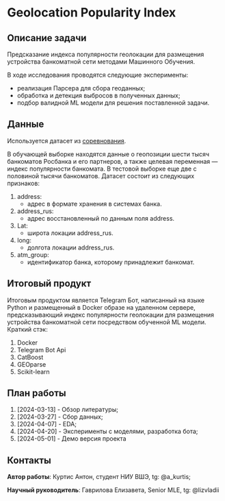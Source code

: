 # Geolocation Popularity Index

## Описание задачи

Предсказание индекса популярности геолокации для размещения устройства банкоматной сети методами Машинного Обучения. 

В ходе исследования проводятся следующие эксперименты:
  - реализация Парсера для сбора геоданных;
  - обработка и детекция выбросов в полученных данных;
  - подбор валидной ML модели для решения поставленной задачи.


## Данные

Используется датасет из [соревнования](https://boosters.pro/championship/rosbank2/overview).

В обучающей выборке находятся данные о геопозиции шести тысяч банкоматов Росбанка и его партнеров, а также целевая переменная — индекс популярности банкомата. В тестовой выборке еще две с половиной тысячи банкоматов.
Датасет состоит из следующих признаков:

1. address:
   - адрес в формате хранения в системах банка.
2. address_rus:
   - адрес восстановленный по данным поля address.
3. Lat:
   - широта локации address_rus.
4. long:
   - долгота  локации address_rus.
5. atm_group:
   - идентификатор банка, которому принадлежит банкомат.

## Итоговый продукт

Итоговым продуктом является Telegram Бот, написанный на языке Python и размещенный в Docker образе на удаленном сервере, предсказывающий индекс популярности геолокации для размещения устройства банкоматной сети посредством обученной ML модели.
Краткий стэк:

1. Docker
2. Telegram Bot Api
3. CatBoost
4. GEOparse
5. Scikit-learn

## План работы
1. [2024-03-13] - Обзор литературы;
2. [2024-03-27] - Сбор данных;
3. [2024-04-07] - EDA;
4. [2024-04-20] - Эксперименты с моделями, разработка бота;
5. [2024-05-01] - Демо версия проекта
   
## Контакты

**Автор работы**: Куртис Антон, студент НИУ ВШЭ, tg: @a_kurtis;

**Научный руководитель**: Гаврилова Елизавета, Senior MLE, tg: @lizvladii
